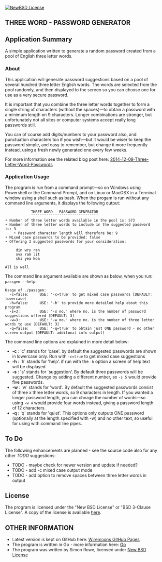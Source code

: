 [![NewBSD License](http://img.shields.io/badge/license-NewBSD-orange.svg?style=flat-square)](http://opensource.org/licenses/BSD-3-Clause)

## THREE WORD - PASSWORD GENERATOR

## Application Summary

A simple application written to generate a random password created
from a pool of English three letter words.

### About

This application will generate password suggestions based on a pool of
several hundred three letter English words. The words are selected
from the pool randomly, and then displayed to the screen so you can
choose one for use as a very secure password.

It is important that you combine the three letter words together to
form a single string of characters (without the spaces)&mdash;to
obtain a password with a minimum length on 9 characters. Longer
combinations are stronger, but unfortunately not all sites or computer
systems accept really long passwords still.

You can of course add digits/numbers to your password also, and
punctuation characters too if you wish&mdash;but it would be wiser to
keep the password simple, and easy to remember, but change it more
frequently instead, using a fresh newly generated one every few weeks.

For more information see the related blog post here:
[2014-12-09-Three-Letter-Word-Passwords](http://www.wiremoons.com/posts/2014-12-09-Three-Letter-Word-Passwords)

### Application Usage

The program is run from a command prompt&mdash;so on Windows using
Powershell or the Command Prompt, and on Linux or MacOSX in a Terminal
window using a shell such as bash. When the progam is run without any
command line arguments, it displays the following output:

```
			THREE WORD - PASSWORD GENERATOR
			¯¯¯¯¯¯¯¯¯¯¯¯¯¯¯¯¯¯¯¯¯¯¯¯¯¯¯¯¯¯¯
• Number of three letter words available in the pool is: 573
• Number of three letter words to include in the suggested password is: 3
	• Password character length will therefore be: 9
• Mixed case passwords to be provided: false
• Offering 3 suggested passwords for your consideration:

	 din wry ran
	 ova ram lit
	 ski yea koa

All is well
```
The command line argument available are shown as below, when you run: `passgen --help`: 
```
Usage of ./passgen:
  -c=false:     USE: '-c=true' to get mixed case passwords [DEFAULT: lowercase]
  -h=false:     USE: '-h' to provide more detailed help about this program
  -s=3:         USE: '-s no.' where no. is the number of password suggestions offered [DEFAULT: 3]
  -w=3:         USE: '-w no.' where no. is the number of three letter words to use [DEFAULT: 3]
  -q=false:     USE: '-q=true' to obtain just ONE password - no other screen output [DEFAULT: additonal info output]
```
The command line options are explained in more detail below:
- **-c** : 'c' stands for 'case'. by default the suggested passwords are shown in lowercase only. Run with `-c=true` to get mixed case suggestions
- **-h** : 'h' stands for 'help'. if run with the `-h` option a screen of help text will be displayed
- **-s** : 's' stands for 'suggestion'. By default three passwords will be suggested. Change by adding a different number, so `-s 5` would provide five passwords. 
- **-w** : 'w' stands for 'word'. By default the suggested passwords consist of three x three letter words, so 9 characters in length. If you wanted a longer password length, you can chnage the number of words&mdash;so using `-w 4` would provide four words instead, giving a password length of 12 characters.
- **-q** : 'q' stands for 'quiet'. This options only outputs ONE password (optionally at the length specified with -w) and no other text, so useful for using with command line pipes.

## To Do

The following enhancements are planned - see the source code also for any other *TODO* suggestions:

- TODO - maybe check for newer version and update if needed?
- TODO - add -c mixed case output mode
- TODO - add option to remove spaces between three letter words in output

## License

The program is licensed under the "New BSD License" or "BSD 3-Clause
License". A copy of the license is available
[here](https://github.com/wiremoons/passgen/blob/master/License.txt).

## OTHER INFORMATION

- Latest version is kept on GitHub here: [Wiremoons GitHub Pages](https://github.com/wiremoons)
- The program is written in Go - more information here: [Go](http://www.golang.org/)
- The program was written by Simon Rowe, licensed under [New BSD License](http://opensource.org/licenses/BSD-3-Clause)


